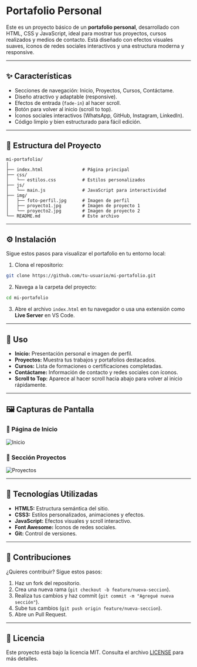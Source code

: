 
# Portafolio Personal

Este es un proyecto básico de un **portafolio personal**, desarrollado con HTML, CSS y JavaScript, ideal para mostrar tus proyectos, cursos realizados y medios de contacto. Está diseñado con efectos visuales suaves, íconos de redes sociales interactivos y una estructura moderna y responsive.

---

## ✨ Características

- Secciones de navegación: Inicio, Proyectos, Cursos, Contáctame.
- Diseño atractivo y adaptable (responsive).
- Efectos de entrada (`fade-in`) al hacer scroll.
- Botón para volver al inicio (scroll to top).
- Íconos sociales interactivos (WhatsApp, GitHub, Instagram, LinkedIn).
- Código limpio y bien estructurado para fácil edición.

---

## 📁 Estructura del Proyecto

```
mi-portafolio/
│
├── index.html               # Página principal
├── css/
│   └── estilos.css          # Estilos personalizados
├── js/
│   └── main.js              # JavaScript para interactividad
├── img/
│   ├── foto-perfil.jpg      # Imagen de perfil
│   ├── proyecto1.jpg        # Imagen de proyecto 1
│   └── proyecto2.jpg        # Imagen de proyecto 2
└── README.md                # Este archivo
```

---

## ⚙️ Instalación

Sigue estos pasos para visualizar el portafolio en tu entorno local:

1. Clona el repositorio:

```bash
git clone https://github.com/tu-usuario/mi-portafolio.git
```

2. Navega a la carpeta del proyecto:

```bash
cd mi-portafolio
```

3. Abre el archivo `index.html` en tu navegador o usa una extensión como **Live Server** en VS Code.

---

## 🧭 Uso

- **Inicio:** Presentación personal e imagen de perfil.
- **Proyectos:** Muestra tus trabajos y portafolios destacados.
- **Cursos:** Lista de formaciones o certificaciones completadas.
- **Contáctame:** Información de contacto y redes sociales con íconos.
- **Scroll to Top:** Aparece al hacer scroll hacia abajo para volver al inicio rápidamente.

---

## 🖼️ Capturas de Pantalla

### 📌 Página de Inicio
![Inicio](img/captura-inicio.jpg)

### 🧩 Sección Proyectos
![Proyectos](img/captura-proyectos.jpg)

---

## 🧰 Tecnologías Utilizadas

- **HTML5:** Estructura semántica del sitio.
- **CSS3:** Estilos personalizados, animaciones y efectos.
- **JavaScript:** Efectos visuales y scroll interactivo.
- **Font Awesome:** Íconos de redes sociales.
- **Git:** Control de versiones.

---

## 🤝 Contribuciones

¿Quieres contribuir? Sigue estos pasos:

1. Haz un fork del repositorio.
2. Crea una nueva rama (`git checkout -b feature/nueva-seccion`).
3. Realiza tus cambios y haz commit (`git commit -m "Agregué nueva sección"`).
4. Sube tus cambios (`git push origin feature/nueva-seccion`).
5. Abre un Pull Request.

---

## 📄 Licencia

Este proyecto está bajo la licencia MIT. Consulta el archivo [LICENSE](LICENSE) para más detalles.
